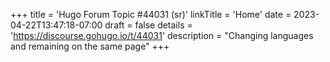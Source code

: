 +++
title = 'Hugo Forum Topic #44031 (sr)'
linkTitle = 'Home'
date = 2023-04-22T13:47:18-07:00
draft = false
details = 'https://discourse.gohugo.io/t/44031'
description = "Changing languages and remaining on the same page"
+++

